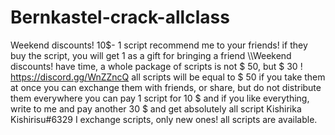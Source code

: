 # Bernkastel-crack-allclass

Weekend discounts! 10$- 1 script recommend me to your friends! if they buy the script, you will get 1 as a gift for bringing a friend \\\Weekend discounts! have time, a whole package of scripts is not $ 50, but $ 30 !
https://discord.gg/WnZZncQ all scripts will be equal to $ 50 if you take them at once you can exchange them with friends, or share, but do not distribute them everywhere you can pay 1 script for 10 $ and if you like everything, write to me and pay another 30 $ and get absolutely all script  Kishirika Kishirisu#6329 I exchange scripts, only new ones! all scripts are available.
